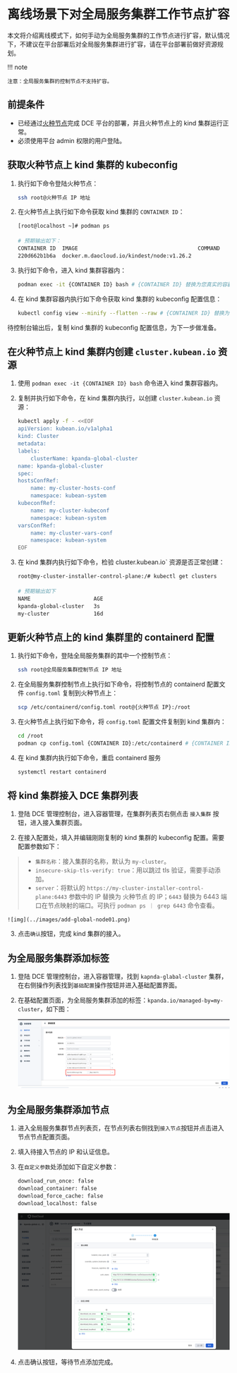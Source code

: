 # 离线场景下对全局服务集群工作节点扩容

本文将介绍离线模式下，如何手动为全局服务集群的工作节点进行扩容，默认情况下，不建议在平台部署后对全局服务集群进行扩容，请在平台部署前做好资源规划。

!!! note

    注意：全局服务集群的控制节点不支持扩容。

## 前提条件

- 已经通过[火种节点](../../install/commercial/deploy-arch.md)完成 DCE 平台的部署，并且火种节点上的 kind 集群运行正常。
- 必须使用平台 admin 权限的用户登陆。

## 获取火种节点上 kind 集群的 kubeconfig

1. 执行如下命令登陆火种节点：

    ```bash
    ssh root@火种节点 IP 地址
    ```

2. 在火种节点上执行如下命令获取 kind 集群的 `CONTAINER ID`：

    ```bash
    [root@localhost ~]# podman ps

    # 预期输出如下：
    CONTAINER ID  IMAGE                                      COMMAND     CREATED      STATUS      PORTS                                                                                                         NAMES
    220d662b1b6a  docker.m.daocloud.io/kindest/node:v1.26.2              2 weeks ago  Up 2 weeks  0.0.0.0:443->30443/tcp, 0.0.0.0:8081->30081/tcp, 0.0.0.0:9000-9001->32000-32001/tcp, 0.0.0.0:36674->6443/tcp  my-cluster-installer-control-plane
    ```

3. 执行如下命令，进入 kind 集群容器内：

    ```bash
    podman exec -it {CONTAINER ID} bash # {CONTAINER ID} 替换为您真实的容器 ID
    ```

4. 在 kind 集群容器内执行如下命令获取 kind 集群的 kubeconfig 配置信息：

    ```bash
    kubectl config view --minify --flatten --raw # {CONTAINER ID} 替换为您真实的容器 ID
    ```
待控制台输出后，复制 kind 集群的 kubeconfig 配置信息，为下一步做准备。

## 在火种节点上 kind 集群内创建 `cluster.kubean.io` 资源

1. 使用 `podman exec -it {CONTAINER ID} bash`  命令进入 kind 集群容器内。

2. 复制并执行如下命令，在 kind 集群内执行，以创建 `cluster.kubean.io` 资源：

    ```bash
    kubectl apply -f - <<EOF
    apiVersion: kubean.io/v1alpha1
    kind: Cluster
    metadata:
    labels:
        clusterName: kpanda-global-cluster
    name: kpanda-global-cluster
    spec:
    hostsConfRef:
        name: my-cluster-hosts-conf
        namespace: kubean-system
    kubeconfRef:
        name: my-cluster-kubeconf
        namespace: kubean-system
    varsConfRef:
        name: my-cluster-vars-conf
        namespace: kubean-system
    EOF
    ```
3. 在 kind 集群内执行如下命令，检验 cluster.kubean.io` 资源是否正常创建：

    ```bash
    root@my-cluster-installer-control-plane:/# kubectl get clusters

    # 预期输出如下
    NAME                    AGE
    kpanda-global-cluster   3s
    my-cluster              16d
    ```

## 更新火种节点上的 kind 集群里的 containerd 配置

1. 执行如下命令，登陆全局服务集群的其中一个控制节点：

    ```bash
    ssh root@全局服务集群控制节点 IP 地址
    ```

2. 在全局服务集群控制节点上执行如下命令，将控制节点的 containerd 配置文件 `config.toml` 复制到火种节点上：

    ```bash
    scp /etc/containerd/config.toml root@{火种节点 IP}:/root
    ```

3. 在火种节点上执行如下命令，将 `config.toml` 配置文件复制到 kind 集群内：

    ```bash
    cd /root
    podman cp config.toml {CONTAINER ID}:/etc/containerd # {CONTAINER ID} 替换为您真实的容器 ID
    ```

4. 在 kind 集群内执行如下命令，重启 containerd 服务

    ```bash
    systemctl restart containerd
    ```

## 将 kind 集群接入 DCE 集群列表

1. 登陆 DCE 管理控制台，进入容器管理，在集群列表页右侧点击 `接入集群` 按钮，进入接入集群页面。

2. 在接入配置处，填入并编辑刚刚复制的 kind 集群的 kubeconfig 配置。需要配置参数如下：

>* `集群名称`：接入集群的名称，默认为 `my-cluster`。
>* `insecure-skip-tls-verify: true`：用以跳过 tls 验证，需要手动添加。
>* `server`：将默认的 `https://my-cluster-installer-control-plane:6443` 参数中的 IP 替换为 火种节点 的 IP；`6443` 替换为 6443 端口在节点映射的端口。可执行 `podman ps ｜ grep 6443` 命令查看。

    ![img](../images/add-global-node01.png)

3. 点击`确认`按钮，完成 kind 集群的接入。

## 为全局服务集群添加标签

1. 登陆 DCE 管理控制台，进入容器管理，找到 `kapnda-glabal-cluster` 集群，在右侧操作列表找到`基础配置`操作按钮并进入基础配置界面。

2. 在基础配置页面，为全局服务集群添加的标签：`kpanda.io/managed-by=my-cluster`，如下图：

    ![img](../images/add-global-node02.png)

## 为全局服务集群添加节点

1. 进入全局服务集群节点列表页，在节点列表右侧找到`接入节点`按钮并点击进入节点节点配置页面。

2. 填入待接入节点的 IP 和认证信息。

3. 在`自定义参数`处添加如下自定义参数：

    ```bash
    download_run_once: false
    download_container: false
    download_force_cache: false
    download_localhost: false
    ```

    ![img](../images/add-global-node03.png)

4. 点击确认按钮，等待节点添加完成。

